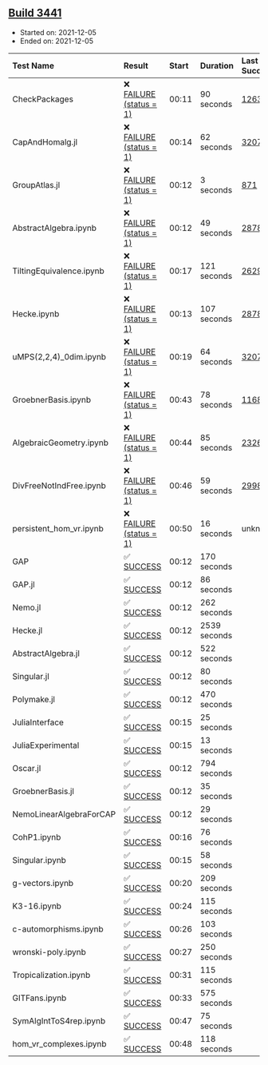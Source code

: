 ## [Build 3441](https://oscarci.mathematik.uni-kl.de/job/oscar-stable/3441/)

* Started on: 2021-12-05
* Ended on: 2021-12-05

| Test Name    | Result | Start | Duration | Last Success | First Failure |
|:-------------|:-------|:------|:---------|:-------------|:--------------|
| CheckPackages | ❌ [FAILURE (status = 1)](https://oscarci.mathematik.uni-kl.de/job/oscar-stable/3441/artifact/logs/build-3441/CheckPackages.log) | 00:11 | 90 seconds | [1263](https://oscarci.mathematik.uni-kl.de/job/oscar-stable/1263/) | [1264](https://oscarci.mathematik.uni-kl.de/job/oscar-stable/1264/) |
| CapAndHomalg.jl | ❌ [FAILURE (status = 1)](https://oscarci.mathematik.uni-kl.de/job/oscar-stable/3441/artifact/logs/build-3441/CapAndHomalg.jl.log) | 00:14 | 62 seconds | [3207](https://oscarci.mathematik.uni-kl.de/job/oscar-stable/3207/) | [3208](https://oscarci.mathematik.uni-kl.de/job/oscar-stable/3208/) |
| GroupAtlas.jl | ❌ [FAILURE (status = 1)](https://oscarci.mathematik.uni-kl.de/job/oscar-stable/3441/artifact/logs/build-3441/GroupAtlas.jl.log) | 00:12 | 3 seconds | [871](https://oscarci.mathematik.uni-kl.de/job/oscar-stable/871/) | [872](https://oscarci.mathematik.uni-kl.de/job/oscar-stable/872/) |
| AbstractAlgebra.ipynb | ❌ [FAILURE (status = 1)](https://oscarci.mathematik.uni-kl.de/job/oscar-stable/3441/artifact/logs/build-3441/AbstractAlgebra.ipynb.log) | 00:12 | 49 seconds | [2878](https://oscarci.mathematik.uni-kl.de/job/oscar-stable/2878/) | [2879](https://oscarci.mathematik.uni-kl.de/job/oscar-stable/2879/) |
| TiltingEquivalence.ipynb | ❌ [FAILURE (status = 1)](https://oscarci.mathematik.uni-kl.de/job/oscar-stable/3441/artifact/logs/build-3441/TiltingEquivalence.ipynb.log) | 00:17 | 121 seconds | [2629](https://oscarci.mathematik.uni-kl.de/job/oscar-stable/2629/) | [2630](https://oscarci.mathematik.uni-kl.de/job/oscar-stable/2630/) |
| Hecke.ipynb | ❌ [FAILURE (status = 1)](https://oscarci.mathematik.uni-kl.de/job/oscar-stable/3441/artifact/logs/build-3441/Hecke.ipynb.log) | 00:13 | 107 seconds | [2878](https://oscarci.mathematik.uni-kl.de/job/oscar-stable/2878/) | [2879](https://oscarci.mathematik.uni-kl.de/job/oscar-stable/2879/) |
| uMPS(2,2,4)_0dim.ipynb | ❌ [FAILURE (status = 1)](https://oscarci.mathematik.uni-kl.de/job/oscar-stable/3441/artifact/logs/build-3441/uMPS-2-2-4-_0dim.ipynb.log) | 00:19 | 64 seconds | [3207](https://oscarci.mathematik.uni-kl.de/job/oscar-stable/3207/) | [3208](https://oscarci.mathematik.uni-kl.de/job/oscar-stable/3208/) |
| GroebnerBasis.ipynb | ❌ [FAILURE (status = 1)](https://oscarci.mathematik.uni-kl.de/job/oscar-stable/3441/artifact/logs/build-3441/GroebnerBasis.ipynb.log) | 00:43 | 78 seconds | [1168](https://oscarci.mathematik.uni-kl.de/job/oscar-stable/1168/) | [1169](https://oscarci.mathematik.uni-kl.de/job/oscar-stable/1169/) |
| AlgebraicGeometry.ipynb | ❌ [FAILURE (status = 1)](https://oscarci.mathematik.uni-kl.de/job/oscar-stable/3441/artifact/logs/build-3441/AlgebraicGeometry.ipynb.log) | 00:44 | 85 seconds | [2326](https://oscarci.mathematik.uni-kl.de/job/oscar-stable/2326/) | [2327](https://oscarci.mathematik.uni-kl.de/job/oscar-stable/2327/) |
| DivFreeNotIndFree.ipynb | ❌ [FAILURE (status = 1)](https://oscarci.mathematik.uni-kl.de/job/oscar-stable/3441/artifact/logs/build-3441/DivFreeNotIndFree.ipynb.log) | 00:46 | 59 seconds | [2998](https://oscarci.mathematik.uni-kl.de/job/oscar-stable/2998/) | [2999](https://oscarci.mathematik.uni-kl.de/job/oscar-stable/2999/) |
| persistent_hom_vr.ipynb | ❌ [FAILURE (status = 1)](https://oscarci.mathematik.uni-kl.de/job/oscar-stable/3441/artifact/logs/build-3441/persistent_hom_vr.ipynb.log) | 00:50 | 16 seconds | unknown | unknown |
| GAP | ✅ [SUCCESS](https://oscarci.mathematik.uni-kl.de/job/oscar-stable/3441/artifact/logs/build-3441/GAP.log) | 00:12 | 170 seconds |  |  |
| GAP.jl | ✅ [SUCCESS](https://oscarci.mathematik.uni-kl.de/job/oscar-stable/3441/artifact/logs/build-3441/GAP.jl.log) | 00:12 | 86 seconds |  |  |
| Nemo.jl | ✅ [SUCCESS](https://oscarci.mathematik.uni-kl.de/job/oscar-stable/3441/artifact/logs/build-3441/Nemo.jl.log) | 00:12 | 262 seconds |  |  |
| Hecke.jl | ✅ [SUCCESS](https://oscarci.mathematik.uni-kl.de/job/oscar-stable/3441/artifact/logs/build-3441/Hecke.jl.log) | 00:12 | 2539 seconds |  |  |
| AbstractAlgebra.jl | ✅ [SUCCESS](https://oscarci.mathematik.uni-kl.de/job/oscar-stable/3441/artifact/logs/build-3441/AbstractAlgebra.jl.log) | 00:12 | 522 seconds |  |  |
| Singular.jl | ✅ [SUCCESS](https://oscarci.mathematik.uni-kl.de/job/oscar-stable/3441/artifact/logs/build-3441/Singular.jl.log) | 00:12 | 80 seconds |  |  |
| Polymake.jl | ✅ [SUCCESS](https://oscarci.mathematik.uni-kl.de/job/oscar-stable/3441/artifact/logs/build-3441/Polymake.jl.log) | 00:12 | 470 seconds |  |  |
| JuliaInterface | ✅ [SUCCESS](https://oscarci.mathematik.uni-kl.de/job/oscar-stable/3441/artifact/logs/build-3441/JuliaInterface.log) | 00:15 | 25 seconds |  |  |
| JuliaExperimental | ✅ [SUCCESS](https://oscarci.mathematik.uni-kl.de/job/oscar-stable/3441/artifact/logs/build-3441/JuliaExperimental.log) | 00:15 | 13 seconds |  |  |
| Oscar.jl | ✅ [SUCCESS](https://oscarci.mathematik.uni-kl.de/job/oscar-stable/3441/artifact/logs/build-3441/Oscar.jl.log) | 00:12 | 794 seconds |  |  |
| GroebnerBasis.jl | ✅ [SUCCESS](https://oscarci.mathematik.uni-kl.de/job/oscar-stable/3441/artifact/logs/build-3441/GroebnerBasis.jl.log) | 00:12 | 35 seconds |  |  |
| NemoLinearAlgebraForCAP | ✅ [SUCCESS](https://oscarci.mathematik.uni-kl.de/job/oscar-stable/3441/artifact/logs/build-3441/NemoLinearAlgebraForCAP.log) | 00:12 | 29 seconds |  |  |
| CohP1.ipynb | ✅ [SUCCESS](https://oscarci.mathematik.uni-kl.de/job/oscar-stable/3441/artifact/logs/build-3441/CohP1.ipynb.log) | 00:16 | 76 seconds |  |  |
| Singular.ipynb | ✅ [SUCCESS](https://oscarci.mathematik.uni-kl.de/job/oscar-stable/3441/artifact/logs/build-3441/Singular.ipynb.log) | 00:15 | 58 seconds |  |  |
| g-vectors.ipynb | ✅ [SUCCESS](https://oscarci.mathematik.uni-kl.de/job/oscar-stable/3441/artifact/logs/build-3441/g-vectors.ipynb.log) | 00:20 | 209 seconds |  |  |
| K3-16.ipynb | ✅ [SUCCESS](https://oscarci.mathematik.uni-kl.de/job/oscar-stable/3441/artifact/logs/build-3441/K3-16.ipynb.log) | 00:24 | 115 seconds |  |  |
| c-automorphisms.ipynb | ✅ [SUCCESS](https://oscarci.mathematik.uni-kl.de/job/oscar-stable/3441/artifact/logs/build-3441/c-automorphisms.ipynb.log) | 00:26 | 103 seconds |  |  |
| wronski-poly.ipynb | ✅ [SUCCESS](https://oscarci.mathematik.uni-kl.de/job/oscar-stable/3441/artifact/logs/build-3441/wronski-poly.ipynb.log) | 00:27 | 250 seconds |  |  |
| Tropicalization.ipynb | ✅ [SUCCESS](https://oscarci.mathematik.uni-kl.de/job/oscar-stable/3441/artifact/logs/build-3441/Tropicalization.ipynb.log) | 00:31 | 115 seconds |  |  |
| GITFans.ipynb | ✅ [SUCCESS](https://oscarci.mathematik.uni-kl.de/job/oscar-stable/3441/artifact/logs/build-3441/GITFans.ipynb.log) | 00:33 | 575 seconds |  |  |
| SymAlgIntToS4rep.ipynb | ✅ [SUCCESS](https://oscarci.mathematik.uni-kl.de/job/oscar-stable/3441/artifact/logs/build-3441/SymAlgIntToS4rep.ipynb.log) | 00:47 | 75 seconds |  |  |
| hom_vr_complexes.ipynb | ✅ [SUCCESS](https://oscarci.mathematik.uni-kl.de/job/oscar-stable/3441/artifact/logs/build-3441/hom_vr_complexes.ipynb.log) | 00:48 | 118 seconds |  |  |
